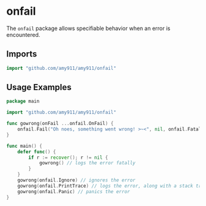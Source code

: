 # onfail
The `onfail` package allows specifiable behavior when an error is encountered.

## Imports
```go
import "github.com/amy911/amy911/onfail"
```

## Usage Examples
```go
package main

import "github.com/amy911/amy911/onfail"

func gowrong(onFail ...onfail.OnFail) {
	onfail.Fail("Oh noes, something went wrong! >~<", nil, onfail.Fatal, onFail)
}

func main() {
	defer func() {
		if r := recover(); r != nil {
			gowrong() // logs the error fatally
		}
	}
	gowrong(onfail.Ignore) // ignores the error
	gowrong(onfail.PrintTrace) // logs the error, along with a stack trace
	gowrong(onfail.Panic) // panics the error
}
```
